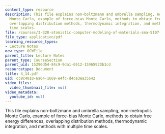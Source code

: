 ```yaml
---
content_type: resource
description: This file explains non-boltzmann and umbrella sampling, non-metropolis
  Monte Carlo, example of force-bias Monte Carlo, methods to obtain free energy differences,
  overlapping distribution methods, thermodynamic integration, and methods with multiple
  time scales.
file: /courses/3-320-atomistic-computer-modeling-of-materials-sma-5107-spring-2005/cc8c40106a641669e4fcd4ce3ea35642_4_14.pdf
file_type: application/pdf
learning_resource_types:
- Lecture Notes
ocw_type: OCWFile
parent_title: Lecture Notes
parent_type: CourseSection
parent_uid: 15296d54-84c9-9da1-6512-15965923b1cd
resourcetype: Document
title: 4_14.pdf
uid: cc8c4010-6a64-1669-e4fc-d4ce3ea35642
video_files:
  video_thumbnail_file: null
video_metadata:
  youtube_id: null
---
```

This file explains non-boltzmann and umbrella sampling, non-metropolis Monte Carlo, example of force-bias Monte Carlo, methods to obtain free energy differences, overlapping distribution methods, thermodynamic integration, and methods with multiple time scales.

